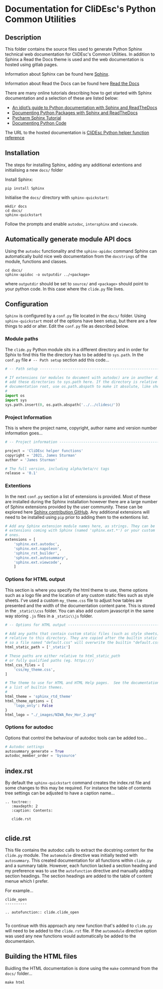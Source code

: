 # Documentation for CliDEsc's Python Common Utilities

## Description

This folder contains the source files used to generate Python Sphinx technical web documentation for CliDEsc's Common Utilities. In addition to Sphinx a Read the Docs theme is used and the web documentation is hosted using gitlab pages.

Information about Sphinx can be found here [Sphinx](https://www.sphinx-doc.org/en/master/).

Information about Read the Docs can be found here [Read the Docs](https://readthedocs.org/)

There are many online tutorials describing how to get started with Sphinx documentation and a selection of these are listed below:

* [An idiot’s guide to Python documentation with Sphinx and ReadTheDocs](https://samnicholls.net/2016/06/15/how-to-sphinx-readthedocs/)
* [Documenting Python Packages with Sphinx and ReadTheDocs](https://brendanhasz.github.io/2019/01/05/sphinx.html)
* [Pycharm Sphinx Tutorial](https://www.jetbrains.com/pycharm/guide/tutorials/sphinx_sites/)
* [Documenting Python Code](https://realpython.com/documenting-python-code/)

The URL to the hosted documentation is [CliDEsc Python helper function reference](https://clidesc-niwa.gitlab.io/clidesc-common/index.html)

## Installation

The steps for installing Sphinx, adding any additional extentions and initialising a new `docs/` folder

Install Sphinx:

```
pip install Sphinx

```

Initialise the `docs/` directory with `sphinx-quickstart`:

```
mkdir docs
cd docs/
sphinx-quickstart

```

Follow the prompts and enable `autodoc`, `intersphinx` and `viewcode`.

## Automatically generate module API docs

Using the `autodoc` functionality and the `sphinx-apidoc` command Sphinx can automatically build nice web documentation from the `docstrings` of the module, functions and classes. 

```
cd docs/
sphinx-apidoc -o outputdir ../<package>

```

where `outputdir` should be set to `source/` and `<package>` should point to your python code. In this case where the `clide.py` file lives.

## Configuration

`Sphinx` is configured by a `conf.py` file located in the `docs/` folder. Using `sphinx-quickstart` most of the options have been setup, but there are a few things to add or alter. Edit the `conf.py` file as described below.

### Module paths

The `clide.py` Python module sits in a different directory and in order for Sphix to find this file the directory has to be added to `sys.path`. In the `conf.py` file `# -- Path setup` section add this code...

``` python
# -- Path setup --------------------------------------------------------------

# If extensions (or modules to document with autodoc) are in another directory,
# add these directories to sys.path here. If the directory is relative to the
# documentation root, use os.path.abspath to make it absolute, like shown here.
#
import os
import sys
sys.path.insert(0, os.path.abspath('../../clidesc/'))

```

### Project Information

This is where the project name, copyright, author name and version number information goes...

``` python
# -- Project information -----------------------------------------------------

project = 'CliDEsc helper functions'
copyright = '2021, James Sturman'
author = 'James Sturman'

# The full version, including alpha/beta/rc tags
release = '0.1'

```

### Extentions

In the next `conf.py` section a list of extensions is provided. Most of these are installed during the Sphinx installation however there are a large number of Sphinx extensions provided by the user community. These can be explored here [Sphinx contribution GitHub](https://github.com/sphinx-contrib). Any additional extensions will need to be installed using `pip` prior to adding them to the extentions list.

``` python
# Add any Sphinx extension module names here, as strings. They can be
# extensions coming with Sphinx (named 'sphinx.ext.*') or your custom
# ones.
extensions = [
    'sphinx.ext.autodoc',
    'sphinx.ext.napoleon',
    'sphinx_rst_builder',
    'sphinx.ext.autosummary',
    'sphinx.ext.viewcode',
    ]

```

### Options for HTML output

This section is where you specify the html theme to use, theme options such as a logo file and the location of any custom static files such as style sheets. I've used a custom `my_theme.css` file to adjust how tables are presented and the width of the documentation content pane. This is stored in the `_static\\css` folder. You can also add custom javascript in the same way storing `.js` files in a `_static\\js` folder.

``` python
# -- Options for HTML output -------------------------------------------------

# Add any paths that contain custom static files (such as style sheets) here,
# relative to this directory. They are copied after the builtin static files,
# so a file named "default.css" will overwrite the builtin "default.css".
html_static_path = ['_static']

# These paths are either relative to html_static_path
# or fully qualified paths (eg. https://)
html_css_files = [
    'css/my_theme.css',
]

# The theme to use for HTML and HTML Help pages.  See the documentation for
# a list of builtin themes.
#
html_theme = 'sphinx_rtd_theme'
html_theme_options = {
    'logo_only': False
}
html_logo = "./_images/NIWA_Rev_Hor_2.png"


```

### Options for autodoc

Options that control the behaviour of autodoc tools can be added too...

```python
# Autodoc settings
autosummary_generate = True
autodoc_member_order = 'bysource'

```

## index.rst

By default the `sphinx-quickstart` command creates the index.rst file and some changes to this may be required. For instance the table of contents tree settings can be adjusted to have a caption name...

```
.. toctree::
   :maxdepth: 2
   :caption: Contents:

   clide.rst


```

## clide.rst

This file contains the autodoc calls to extract the docstring content for the `clide.py` module. The `automodule` directive was initially tested with `autosummary`. This created documentation for all functions within `clide.py` and a summary table. However, each function lacked a section heading and my preference was to use the `autofunction` directive and manually adding section headings. The section headings are added to the table of content menue which I prefer.

For example...

```
clide_open
----------

.. autofunction:: clide.clide_open


```

To continue with this approach any new function that's added to `clide.py` will need to be added to the `clide.rst` file. If the `automodule` directive option was used any new functions would automatically be added to the documentaion.

## Building the HTML files

Buidling the HTML documentation is done using the `make` command from the `docs/` folder...

```
make html
```


